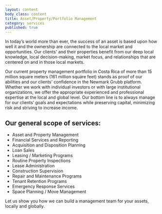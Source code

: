 ```yaml
---
layout: content
body_class: content
title: Asset/Property/Portfolio Management
category: services
published: true
---
```

In today’s world more than ever, the success of an asset is based upon how well it and the ownership are connected to the local market and opportunities. Our clients' and their properties  benefit from our deep local knowledge, local decision-making, market focus, and relationships that are centered on and in those local markets.

Our current property management portfolio in Costa Rica of more than 15 million square meters (161 million square feet) stands as proof of our abilities and our clients' confidence in the Newmark Grubb platform.  Whether we work with individual investors or with large institutional organizations, we offer the appropriate experienced and professional expertise  at the local and global level. Our bottom line is to always manage for our clients’ goals and expectations while preserving capital, minimizing risk and striving to increase income.

## Our general scope of services:

 - Asset and Property Management
 - Financial Services and Reporting
 - Acquisition and Disposition Planning
 - Loan Sales
 - Leasing / Marketing Programs
 - Routine Property Inspections
 - Lease Administration
 - Construction Supervision
 - Repair and Maintenance Programs
 - Tenant Retention Programs
 - Emergency Response Services
 - Space Planning / Move Management
 
 Let us show you how we can build a management team for your assets, locally and globally.

